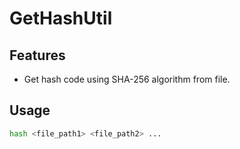 # GetHashUtil
## Features
- Get hash code using SHA-256 algorithm from file.

## Usage
```sh
hash <file_path1> <file_path2> ...
```